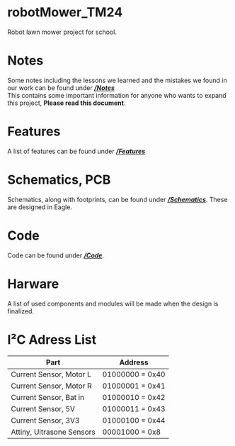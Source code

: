 # robotMower_TM24
Robot lawn mower project for school.

# Notes
Some notes including the lessons we learned and the mistakes we found in our work can be found under [<b>*/Notes*</b>](/Notes.md)\
This contains some important information for anyone who wants to expand this project, **Please read this document**.

# Features
A list of features can be found under [<b>*/Features*</b>](/Features.md)

# Schematics, PCB
Schematics, along with footprints, can be found under [<b>*/Schematics*</b>](/Schematics).
These are designed in Eagle.

# Code
Code can be found under [<b>*/Code*</b>](/Code).

# Harware
A list of used components and modules will be made when the design is finalized.

# I²C Adress List
|Part|Address|
|----|-------|
|Current Sensor, Motor L|01000000 = 0x40|
|Current Sensor, Motor R|01000001 = 0x41|
|Current Sensor, Bat in|01000010 = 0x42|
|Current Sensor, 5V|01000011 = 0x43|
|Current Sensor, 3V3|01000100 = 0x44|
|Attiny, Ultrasone Sensors|00001000 = 0x8|
